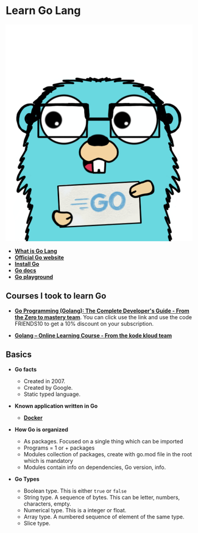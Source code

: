 # Learn Go Lang 

![Gopher, the Go mascot](/img/gopher.png)

- [**What is Go Lang**](https://go.dev/solutions/google/)
- [**Official Go website**](https://go.dev/)
- [**Install Go**](https://go.dev/dl/)
- [**Go docs**](https://go.dev/doc/)
- [**Go playground**](https://go.dev/play/)

## Courses I took to learn Go
- [**Go Programming (Golang): The Complete Developer's Guide - From the Zero to mastery team**](https://medium.com/r/?url=https%3A%2F%2Facademy.zerotomastery.io%2Fa%2Faff_36c28vcb%2Fexternal%3Faffcode%3D441520_hqpya5hn). You can click use the link and use the code FRIENDS10 to get a 10% discount on your subscription.

- [**Golang – Online Learning Course - From the kode kloud team**](https://kodekloud.com/courses/golang/)

## Basics
- **Go facts** 
  - Created in 2007.
  - Created by Google.
  - Static typed language.
      
- **Known application written in Go**
  - [**Docker**](https://docs.docker.com/get-started/overview/#:~:text=Docker%20is%20written%20in%20the,of%20namespaces%20for%20that%20container.)

- **How Go is organized**
  - As packages. Focused on a single thing which can be imported 
  - Programs = 1 or + packages
  - Modules collection of packages, create with go.mod file in the root which is mandatory
  - Modules contain info on dependencies, Go version, info.


- **Go Types** 
  - Boolean type. This is either ```true``` or ```false```
  - String type. A sequence of bytes. This can be letter, numbers, characters, empty.
  - Numerical type. This is a integer or float.
  - Array type. A numbered sequence of element of the same type.
  - Slice type. 
  